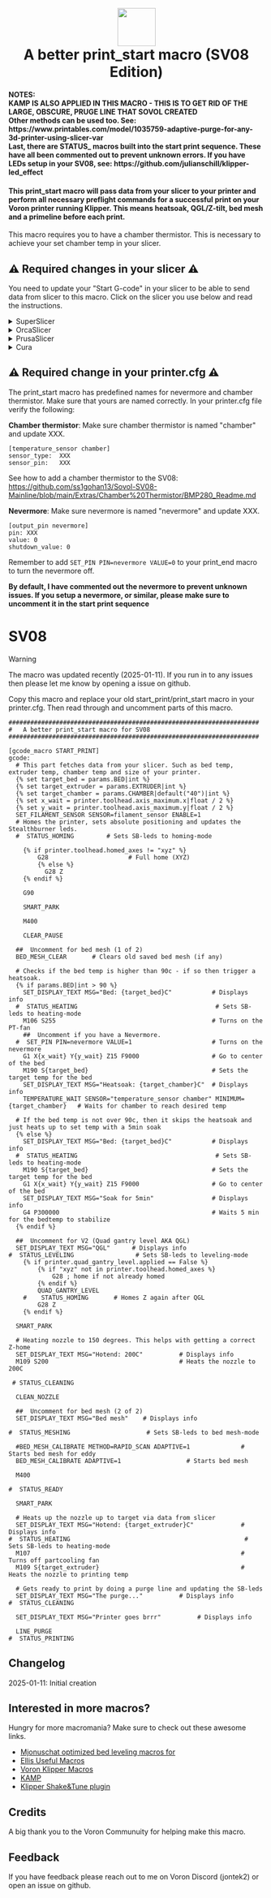 <h1 align="center">
  <br>
  <img src="img/start.png" width="75""></a>
  <br>
    A better print_start macro (SV08 Edition)
  <br>
</h1>

<b>
NOTES: 
<br>
KAMP IS ALSO APPLIED IN THIS MACRO - THIS IS TO GET RID OF THE LARGE, OBSCURE, PRUGE LINE THAT SOVOL CREATED
<br>
Other methods can be used too. See: https://www.printables.com/model/1035759-adaptive-purge-for-any-3d-printer-using-slicer-var
<br>
Last, there are STATUS_ macros built into the start print sequence. These have all been commented out to prevent unknown errors. If you have LEDs setup in your SV08, see: https://github.com/julianschill/klipper-led_effect
</b>


<h4>This print_start macro will pass data from your slicer to your printer and perform all necessary preflight commands for a successful print on your Voron printer running Klipper. This means heatsoak, QGL/Z-tilt, bed mesh and a primeline before each print.</h4>


<p>This macro requires you to have a chamber thermistor. This is necessary to achieve your set chamber temp in your slicer.</p>

## :warning: Required changes in your slicer :warning:
You need to update your "Start G-code" in your slicer to be able to send data from slicer to this macro. Click on the slicer you use below and read the instructions.

<details>
<summary>SuperSlicer</summary>
In Superslicer go to "Printer settings" -> "Custom g-code" -> "Start G-code" and update it to:

```
M104 S0 ; Stops SuperSlicer from sending temp waits separately
M140 S0
print_start EXTRUDER=[first_layer_temperature] BED=[first_layer_bed_temperature] CHAMBER=[chamber_temperature]
```
</details>
<details>
<summary>OrcaSlicer</summary>
In OrcaSlicer go to "Printer settings" -> "Machine start g-code" and update it to:

```
M104 S0 ; Stops OrcaSlicer from sending temp waits separately
M140 S0
print_start EXTRUDER=[first_layer_temperature] BED=[first_layer_bed_temperature] CHAMBER=[chamber_temperature]
```
</details>
<details>
<summary>PrusaSlicer</summary>

In PrusaSlicer go to "Printer settings" -> "Custom g-code" -> "Start G-code" and update it to:

```
M104 S0 ; Stops PrusaSlicer from sending temp waits separately
M140 S0
print_start EXTRUDER=[first_layer_temperature[initial_extruder]] BED=[first_layer_bed_temperature] CHAMBER=[chamber_temperature]
```
</details>
<details>
<summary>Cura</summary>

In Cura go to "Settings" -> "Printer" -> "Manage printers" -> "Machine settings" -> "Start G-code" and update it to:

```
print_start EXTRUDER={material_print_temperature_layer_0} BED={material_bed_temperature_layer_0} CHAMBER={build_volume_temperature}
```
</details>


## :warning: Required change in your printer.cfg :warning:

The print_start macro has predefined names for nevermore and chamber thermistor. Make sure that yours are named correctly. In your printer.cfg file verify the following:

**Chamber thermistor**:
Make sure chamber thermistor is named "chamber" and update XXX.

```
[temperature_sensor chamber]
sensor_type:  XXX
sensor_pin:   XXX
```

See how to add a chamber thermistor to the SV08: https://github.com/ss1gohan13/Sovol-SV08-Mainline/blob/main/Extras/Chamber%20Thermistor/BMP280_Readme.md

**Nevermore**:
Make sure nevermore is named "nevermore" and update XXX.

```
[output_pin nevermore]
pin: XXX
value: 0
shutdown_value: 0
```

Remember to add ```SET_PIN PIN=nevermore VALUE=0``` to your print_end macro to turn the nevermore off.

<b> By default, I have commented out the nevermore to prevent unknown issues. If you setup a nevermore, or similar, please make sure to uncomment it in the start print sequence </b>

# SV08

> [!WARNING]  
> The macro was updated recently (2025-01-11). If you run in to any issues then please let me know by opening a issue on github.

Copy this macro and replace your old start_print/print_start macro in your printer.cfg. Then read through and uncomment parts of this macro.

```
#####################################################################
#   A better print_start macro for SV08
#####################################################################

[gcode_macro START_PRINT]
gcode:
  # This part fetches data from your slicer. Such as bed temp, extruder temp, chamber temp and size of your printer.
  {% set target_bed = params.BED|int %}
  {% set target_extruder = params.EXTRUDER|int %}
  {% set target_chamber = params.CHAMBER|default("40")|int %}
  {% set x_wait = printer.toolhead.axis_maximum.x|float / 2 %}
  {% set y_wait = printer.toolhead.axis_maximum.y|float / 2 %}
  SET_FILAMENT_SENSOR SENSOR=filament_sensor ENABLE=1
  # Homes the printer, sets absolute positioning and updates the Stealthburner leds.
  #  STATUS_HOMING         # Sets SB-leds to homing-mode
    
    {% if printer.toolhead.homed_axes != "xyz" %}
        G28                      # Full home (XYZ)
        {% else %}
          G28 Z
    {% endif %}
                
    G90

    SMART_PARK

    M400

    CLEAR_PAUSE

  ##  Uncomment for bed mesh (1 of 2)
  BED_MESH_CLEAR       # Clears old saved bed mesh (if any)

  # Checks if the bed temp is higher than 90c - if so then trigger a heatsoak.
  {% if params.BED|int > 90 %}
    SET_DISPLAY_TEXT MSG="Bed: {target_bed}C"           # Displays info
  #  STATUS_HEATING                                      # Sets SB-leds to heating-mode
    M106 S255                                           # Turns on the PT-fan
    ##  Uncomment if you have a Nevermore.
  #  SET_PIN PIN=nevermore VALUE=1                      # Turns on the nevermore
    G1 X{x_wait} Y{y_wait} Z15 F9000                    # Go to center of the bed
    M190 S{target_bed}                                  # Sets the target temp for the bed
    SET_DISPLAY_TEXT MSG="Heatsoak: {target_chamber}C"  # Displays info
    TEMPERATURE_WAIT SENSOR="temperature_sensor chamber" MINIMUM={target_chamber}   # Waits for chamber to reach desired temp

  # If the bed temp is not over 90c, then it skips the heatsoak and just heats up to set temp with a 5min soak
  {% else %}
    SET_DISPLAY_TEXT MSG="Bed: {target_bed}C"           # Displays info
  #  STATUS_HEATING                                      # Sets SB-leds to heating-mode
    M190 S{target_bed}                                  # Sets the target temp for the bed
    G1 X{x_wait} Y{y_wait} Z15 F9000                    # Go to center of the bed
    SET_DISPLAY_TEXT MSG="Soak for 5min"                # Displays info
    G4 P300000                                          # Waits 5 min for the bedtemp to stabilize
  {% endif %}

  ##  Uncomment for V2 (Quad gantry level AKA QGL)
  SET_DISPLAY_TEXT MSG="QGL"      # Displays info
#  STATUS_LEVELING                 # Sets SB-leds to leveling-mode
    {% if printer.quad_gantry_level.applied == False %}
        {% if "xyz" not in printer.toolhead.homed_axes %}
            G28 ; home if not already homed
        {% endif %}
        QUAD_GANTRY_LEVEL
    #    STATUS_HOMING       # Homes Z again after QGL
        G28 Z
    {% endif %}

  SMART_PARK

  # Heating nozzle to 150 degrees. This helps with getting a correct Z-home
  SET_DISPLAY_TEXT MSG="Hotend: 200C"          # Displays info
  M109 S200                                    # Heats the nozzle to 200C

 # STATUS_CLEANING

  CLEAN_NOZZLE

  ##  Uncomment for bed mesh (2 of 2)
  SET_DISPLAY_TEXT MSG="Bed mesh"    # Displays info
  
#  STATUS_MESHING                     # Sets SB-leds to bed mesh-mode

  #BED_MESH_CALIBRATE METHOD=RAPID_SCAN ADAPTIVE=1              # Starts bed mesh for eddy
  BED_MESH_CALIBRATE ADAPTIVE=1                  # Starts bed mesh

  M400

#  STATUS_READY

  SMART_PARK

  # Heats up the nozzle up to target via data from slicer
  SET_DISPLAY_TEXT MSG="Hotend: {target_extruder}C"             # Displays info
#  STATUS_HEATING                                                # Sets SB-leds to heating-mode
  M107                                                          # Turns off partcooling fan
  M109 S{target_extruder}                                       # Heats the nozzle to printing temp
  
  # Gets ready to print by doing a purge line and updating the SB-leds
  SET_DISPLAY_TEXT MSG="The purge..."          # Displays info
#  STATUS_CLEANING

  SET_DISPLAY_TEXT MSG="Printer goes brrr"          # Displays info
  
  LINE_PURGE
#  STATUS_PRINTING
```

## Changelog

2025-01-11: Initial creation 

## Interested in more macros?

Hungry for more macromania? Make sure to check out these awesome links.

- [Mjonuschat optimized bed leveling macros for](https://mjonuschat.github.io/voron-mods/docs/guides/optimized-bed-leveling-macros/)
- [Ellis Useful Macros](https://ellis3dp.com/Print-Tuning-Guide/articles/index_useful_macros.html)
- [Voron Klipper Macros](https://github.com/The-Conglomerate/Voron-Klipper-Common/)
- [KAMP](https://github.com/kyleisah/Klipper-Adaptive-Meshing-Purging)
- [Klipper Shake&Tune plugin](https://github.com/Frix-x/klippain-shaketune)


## Credits

A big thank you to the Voron Communuity for helping make this macro. 

## Feedback

If you have feedback please reach out to me on Voron Discord (jontek2) or open an issue on github.
